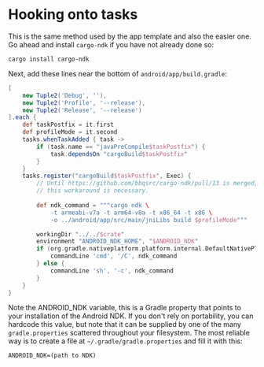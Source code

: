 # Hooking onto tasks

This is the same method used by the app template and also the easier one.
Go ahead and install `cargo-ndk` if you have not already done so:

```
cargo install cargo-ndk
```

Next, add these lines near the bottom of `android/app/build.gradle`:

```gradle
[
    new Tuple2('Debug', ''),
    new Tuple2('Profile', '--release'),
    new Tuple2('Release', '--release')
].each {
    def taskPostfix = it.first
    def profileMode = it.second
    tasks.whenTaskAdded { task ->
        if (task.name == "javaPreCompile$taskPostfix") {
            task.dependsOn "cargoBuild$taskPostfix"
        }
    }
    tasks.register("cargoBuild$taskPostfix", Exec) {
        // Until https://github.com/bbqsrc/cargo-ndk/pull/13 is merged,
        // this workaround is necessary.
        
        def ndk_command = """cargo ndk \
            -t armeabi-v7a -t arm64-v8a -t x86_64 -t x86 \
            -o ../android/app/src/main/jniLibs build $profileMode"""

        workingDir "../../$crate"
        environment "ANDROID_NDK_HOME", "$ANDROID_NDK"
        if (org.gradle.nativeplatform.platform.internal.DefaultNativePlatform.currentOperatingSystem.isWindows()) {
            commandLine 'cmd', '/C', ndk_command
        } else {
            commandLine 'sh', '-c', ndk_command
        }
    }
}
```

Note the ANDROID\_NDK variable, this is a Gradle property that points to
your installation of the Android NDK. If you don't rely on portability,
you can hardcode this value, but note that it can be supplied by one
of the many `gradle.properties` scattered throughout your filesystem.
The most reliable way is to create a file at `~/.gradle/gradle.properties`
and fill it with this:

```
ANDROID_NDK=(path to NDK)
```
